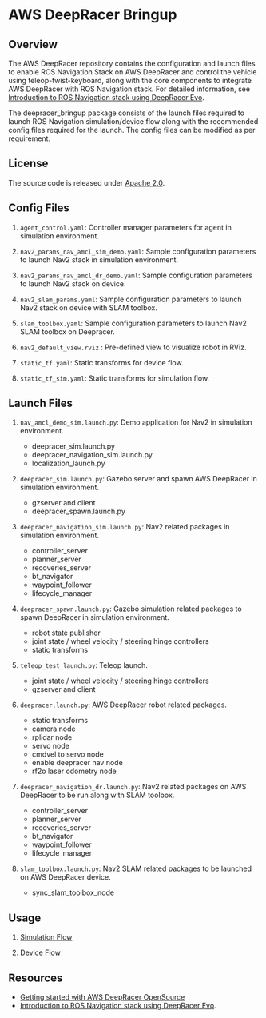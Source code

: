 # AWS DeepRacer Bringup

## Overview

The AWS DeepRacer repository contains the configuration and launch files to enable ROS Navigation Stack on AWS DeepRacer and control the vehicle using teleop-twist-keyboard, along with the core components to integrate AWS DeepRacer with ROS Navigation stack. For detailed information, see [Introduction to ROS Navigation stack using DeepRacer Evo](https://github.com/aws-deepracer/deepracer/Introduction-to-ROS-Navigation-stack-using-DeepRacer-Evo.md).

The deepracer_bringup package consists of the launch files required to launch ROS Navigation simulation/device flow along with the recommended config files required for the launch. The config files can be modified as per requirement.

## License

The source code is released under [Apache 2.0](https://aws.amazon.com/apache-2-0/).

## Config Files

1. `agent_control.yaml`: Controller manager parameters for agent in simulation environment.

1. `nav2_params_nav_amcl_sim_demo.yaml`: Sample configuration parameters to launch Nav2 stack in simulation environment.

1. `nav2_params_nav_amcl_dr_demo.yaml`: Sample configuration parameters to launch Nav2 stack on device.

1. `nav2_slam_params.yaml`: Sample configuration parameters to launch Nav2 stack on device with SLAM toolbox.

1. `slam_toolbox.yaml`: Sample configuration parameters to launch Nav2 SLAM toolbox on Deepracer.

1. `nav2_default_view.rviz` : Pre-defined view to visualize robot in RViz.

1. `static_tf.yaml`: Static transforms for device flow.

1. `static_tf_sim.yaml`: Static transforms for simulation flow.

## Launch Files

1. `nav_amcl_demo_sim.launch.py`: Demo application for Nav2 in simulation environment.
    * deepracer_sim.launch.py
    * deepracer_navigation_sim.launch.py
    * localization_launch.py

1. `deepracer_sim.launch.py`: Gazebo server and spawn AWS DeepRacer in simulation environment.
    * gzserver and client
    * deepracer_spawn.launch.py

1. `deepracer_navigation_sim.launch.py`: Nav2 related packages in simulation environment.
    * controller_server
    * planner_server
    * recoveries_server
    * bt_navigator
    * waypoint_follower
    * lifecycle_manager

1. `deepracer_spawn.launch.py`: Gazebo simulation related packages to spawn DeepRacer in simulation environment.
    * robot state publisher
    * joint state / wheel velocity / steering hinge controllers
    * static transforms

1. `teleop_test_launch.py`: Teleop launch.
    * joint state / wheel velocity / steering hinge controllers
    * gzserver and client

1. `deepracer.launch.py`: AWS DeepRacer robot related packages.
    * static transforms
    * camera node
    * rplidar node
    * servo node
    * cmdvel to servo node
    * enable deepracer nav node
    * rf2o laser odometry node

1. `deepracer_navigation_dr.launch.py`: Nav2 related packages on AWS DeepRacer to be run along with SLAM toolbox.
    * controller_server
    * planner_server
    * recoveries_server
    * bt_navigator
    * waypoint_follower
    * lifecycle_manager


1. `slam_toolbox.launch.py`: Nav2 SLAM related packages to be launched on AWS DeepRacer device.
    * sync_slam_toolbox_node

## Usage

1. [Simulation Flow](https://github.com/aws-deepracer/deepracer/Introduction-to-ROS-Navigation-stack-using-DeepRacer-Evo.md)

1. [Device Flow](https://github.com/aws-deepracer/deepracer/Introduction-to-ROS-Navigation-stack-using-DeepRacer-Evo.md)


## Resources

* [Getting started with AWS DeepRacer OpenSource](https://github.com/aws-deepracer/aws-deepracer-launcher/blob/main/getting-started.md)
* [Introduction to ROS Navigation stack using DeepRacer Evo](https://github.com/aws-deepracer/deepracer/Introduction-to-ROS-Navigation-stack-using-DeepRacer-Evo.md).